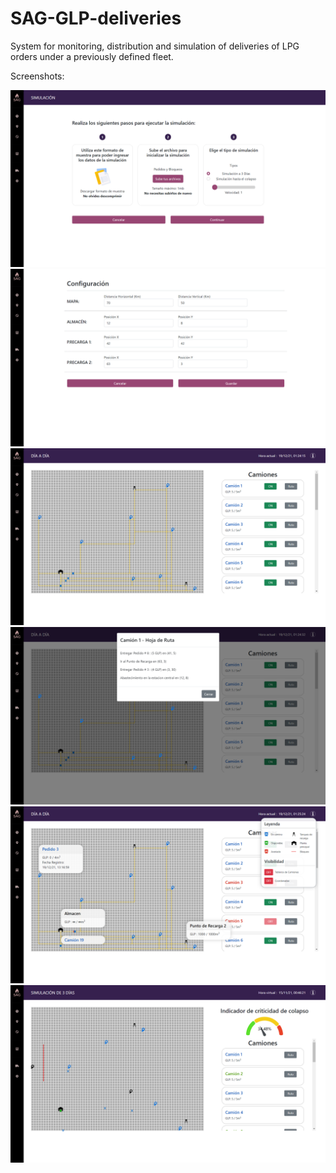# SAG-GLP-deliveries
System for monitoring, distribution and simulation of deliveries of LPG orders under a previously defined fleet.

Screenshots:

![1](1.png)
![2](2.png)
![3](3.png)
![4](4.png)
![5](5.png)
![6](6.png)
